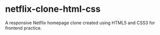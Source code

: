 # netflix-clone-html-css
A responsive Netflix homepage clone created using HTML5 and CSS3 for frontend practice. 
